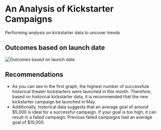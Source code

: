 # An Analysis of Kickstarter Campaigns
Performing analysis on kickstarter data to uncover trends
## Outcomes based on launch date
![Outcomes based on launch date](https://user-images.githubusercontent.com/88349443/129595402-6792ccd7-d7a8-41d9-bbcd-3e5561863219.png)
## Recommendations
* As you can see in the first graph, the highest number of successfule historical theater kickstarters were launched in this month. Therefore, based on historical kickstarter data, it is recommended that the new kickstarter campaign be launched in May.
* Additionally, historical data suggests that an average goal of around $5,000 is ideal for a successful campaign. If your goal is too high, it can result in a failed campaign. Previous failed campaigns had an average goal of $10,000.
